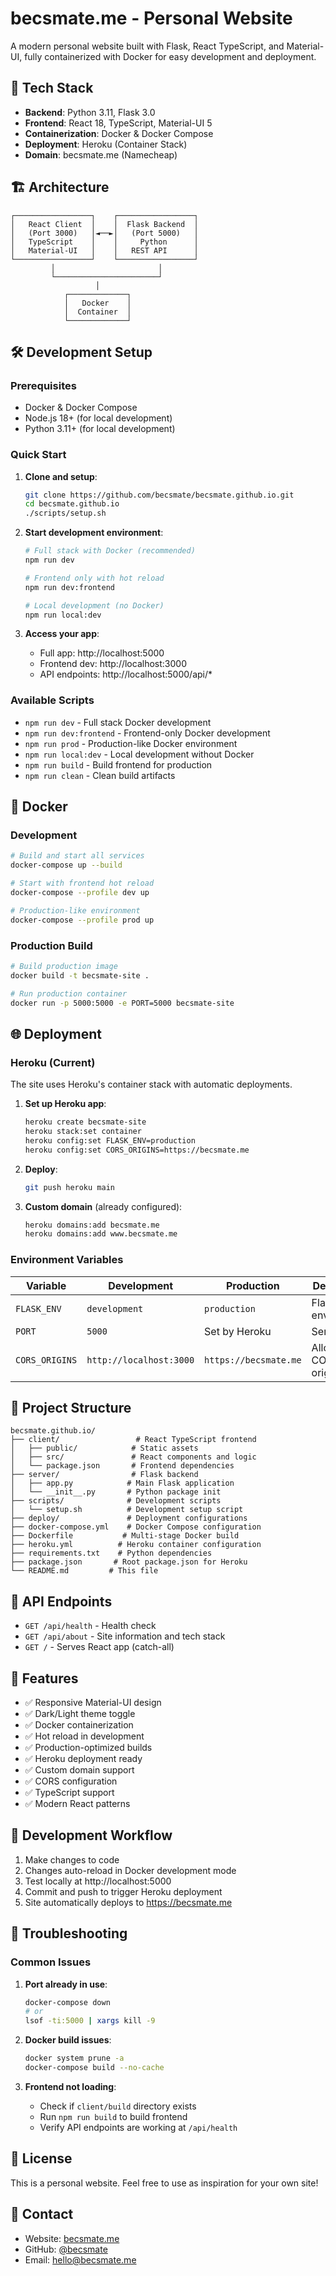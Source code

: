 # becsmate.me - Personal Website

A modern personal website built with Flask, React TypeScript, and Material-UI, fully containerized with Docker for easy development and deployment.

## 🚀 Tech Stack

- **Backend**: Python 3.11, Flask 3.0
- **Frontend**: React 18, TypeScript, Material-UI 5
- **Containerization**: Docker & Docker Compose
- **Deployment**: Heroku (Container Stack)
- **Domain**: becsmate.me (Namecheap)

## 🏗️ Architecture

```
┌─────────────────┐    ┌─────────────────┐
│   React Client  │    │  Flask Backend  │
│   (Port 3000)   │◄──►│   (Port 5000)   │
│   TypeScript    │    │     Python      │
│   Material-UI   │    │   REST API      │
└─────────────────┘    └─────────────────┘
         │                       │
         └───────────────────────┘
                   │
            ┌─────────────┐
            │   Docker    │
            │  Container  │
            └─────────────┘
```

## 🛠️ Development Setup

### Prerequisites
- Docker & Docker Compose
- Node.js 18+ (for local development)
- Python 3.11+ (for local development)

### Quick Start

1. **Clone and setup**:
   ```bash
   git clone https://github.com/becsmate/becsmate.github.io.git
   cd becsmate.github.io
   ./scripts/setup.sh
   ```

2. **Start development environment**:
   ```bash
   # Full stack with Docker (recommended)
   npm run dev
   
   # Frontend only with hot reload
   npm run dev:frontend
   
   # Local development (no Docker)
   npm run local:dev
   ```

3. **Access your app**:
   - Full app: http://localhost:5000
   - Frontend dev: http://localhost:3000
   - API endpoints: http://localhost:5000/api/*

### Available Scripts

- `npm run dev` - Full stack Docker development
- `npm run dev:frontend` - Frontend-only Docker development
- `npm run prod` - Production-like Docker environment
- `npm run local:dev` - Local development without Docker
- `npm run build` - Build frontend for production
- `npm run clean` - Clean build artifacts

## 🐳 Docker

### Development
```bash
# Build and start all services
docker-compose up --build

# Start with frontend hot reload
docker-compose --profile dev up

# Production-like environment
docker-compose --profile prod up
```

### Production Build
```bash
# Build production image
docker build -t becsmate-site .

# Run production container
docker run -p 5000:5000 -e PORT=5000 becsmate-site
```

## 🌐 Deployment

### Heroku (Current)

The site uses Heroku's container stack with automatic deployments.

1. **Set up Heroku app**:
   ```bash
   heroku create becsmate-site
   heroku stack:set container
   heroku config:set FLASK_ENV=production
   heroku config:set CORS_ORIGINS=https://becsmate.me
   ```

2. **Deploy**:
   ```bash
   git push heroku main
   ```

3. **Custom domain** (already configured):
   ```bash
   heroku domains:add becsmate.me
   heroku domains:add www.becsmate.me
   ```

### Environment Variables

| Variable | Development | Production | Description |
|----------|-------------|------------|-------------|
| `FLASK_ENV` | `development` | `production` | Flask environment |
| `PORT` | `5000` | Set by Heroku | Server port |
| `CORS_ORIGINS` | `http://localhost:3000` | `https://becsmate.me` | Allowed CORS origins |

## 📁 Project Structure

```
becsmate.github.io/
├── client/                 # React TypeScript frontend
│   ├── public/            # Static assets
│   ├── src/               # React components and logic
│   └── package.json       # Frontend dependencies
├── server/                # Flask backend
│   ├── app.py            # Main Flask application
│   └── __init__.py       # Python package init
├── scripts/              # Development scripts
│   └── setup.sh          # Development setup script
├── deploy/               # Deployment configurations
├── docker-compose.yml    # Docker Compose configuration
├── Dockerfile           # Multi-stage Docker build
├── heroku.yml          # Heroku container configuration
├── requirements.txt    # Python dependencies
├── package.json       # Root package.json for Heroku
└── README.md         # This file
```

## 🔧 API Endpoints

- `GET /api/health` - Health check
- `GET /api/about` - Site information and tech stack
- `GET /` - Serves React app (catch-all)

## 🎨 Features

- ✅ Responsive Material-UI design
- ✅ Dark/Light theme toggle
- ✅ Docker containerization
- ✅ Hot reload in development
- ✅ Production-optimized builds
- ✅ Heroku deployment ready
- ✅ Custom domain support
- ✅ CORS configuration
- ✅ TypeScript support
- ✅ Modern React patterns

## 🔄 Development Workflow

1. Make changes to code
2. Changes auto-reload in Docker development mode
3. Test locally at http://localhost:5000
4. Commit and push to trigger Heroku deployment
5. Site automatically deploys to https://becsmate.me

## 🐛 Troubleshooting

### Common Issues

1. **Port already in use**:
   ```bash
   docker-compose down
   # or
   lsof -ti:5000 | xargs kill -9
   ```

2. **Docker build issues**:
   ```bash
   docker system prune -a
   docker-compose build --no-cache
   ```

3. **Frontend not loading**:
   - Check if `client/build` directory exists
   - Run `npm run build` to build frontend
   - Verify API endpoints are working at `/api/health`

## 📝 License

This is a personal website. Feel free to use as inspiration for your own site!

## 🤝 Contact

- Website: [becsmate.me](https://becsmate.me)
- GitHub: [@becsmate](https://github.com/becsmate)
- Email: hello@becsmate.me
